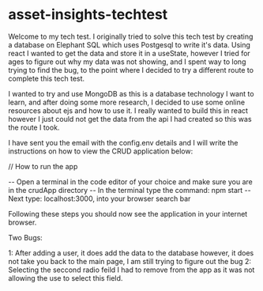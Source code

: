 # asset-insights-techtest

Welcome to my tech test. I originally tried to solve this tech test by creating a database on Elephant SQL which uses Postgesql to write it's data. Using react I wanted to get the data and store it in a useState, however I tried for ages to figure out why my data was not showing, and I spent way to long trying to find the bug, to the point where I decided to try a different route to complete this tech test.

I wanted to try and use MongoDB as this is a database technology I want to learn, and after doing some more research, I decided to use some online resources about ejs and how to use it. I really wanted to build this in react however I just could not get the data from the api I had created so this was the route I took.

I have sent you the email with the config.env details and I will write the instructions on how to view the CRUD application below:

// How to run the app

-- Open a terminal in the code editor of your choice and make sure you are in the crudApp directory -- In the terminal type the command: npm start -- Next type: localhost:3000, into your browser search bar

Following these steps you should now see the application in your internet browser.

Two Bugs:

1: After adding a user, it does add the data to the database however, it does not take you back to the main page, I am still trying to figure out the bug 
2: Selecting the seccond radio feild I had to remove from the app as it was not allowing the use to select this field.
